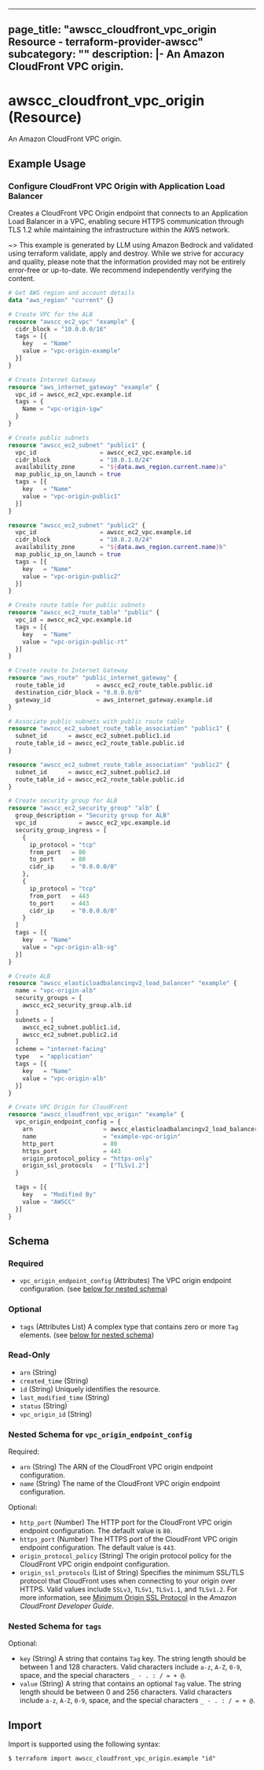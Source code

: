 
---
page_title: "awscc_cloudfront_vpc_origin Resource - terraform-provider-awscc"
subcategory: ""
description: |-
  An Amazon CloudFront VPC origin.
---

# awscc_cloudfront_vpc_origin (Resource)

An Amazon CloudFront VPC origin.

## Example Usage

### Configure CloudFront VPC Origin with Application Load Balancer

Creates a CloudFront VPC Origin endpoint that connects to an Application Load Balancer in a VPC, enabling secure HTTPS communication through TLS 1.2 while maintaining the infrastructure within the AWS network.

~> This example is generated by LLM using Amazon Bedrock and validated using terraform validate, apply and destroy. While we strive for accuracy and quality, please note that the information provided may not be entirely error-free or up-to-date. We recommend independently verifying the content.

```terraform
# Get AWS region and account details
data "aws_region" "current" {}

# Create VPC for the ALB
resource "awscc_ec2_vpc" "example" {
  cidr_block = "10.0.0.0/16"
  tags = [{
    key   = "Name"
    value = "vpc-origin-example"
  }]
}

# Create Internet Gateway
resource "aws_internet_gateway" "example" {
  vpc_id = awscc_ec2_vpc.example.id
  tags = {
    Name = "vpc-origin-igw"
  }
}

# Create public subnets
resource "awscc_ec2_subnet" "public1" {
  vpc_id                  = awscc_ec2_vpc.example.id
  cidr_block              = "10.0.1.0/24"
  availability_zone       = "${data.aws_region.current.name}a"
  map_public_ip_on_launch = true
  tags = [{
    key   = "Name"
    value = "vpc-origin-public1"
  }]
}

resource "awscc_ec2_subnet" "public2" {
  vpc_id                  = awscc_ec2_vpc.example.id
  cidr_block              = "10.0.2.0/24"
  availability_zone       = "${data.aws_region.current.name}b"
  map_public_ip_on_launch = true
  tags = [{
    key   = "Name"
    value = "vpc-origin-public2"
  }]
}

# Create route table for public subnets
resource "awscc_ec2_route_table" "public" {
  vpc_id = awscc_ec2_vpc.example.id
  tags = [{
    key   = "Name"
    value = "vpc-origin-public-rt"
  }]
}

# Create route to Internet Gateway
resource "aws_route" "public_internet_gateway" {
  route_table_id         = awscc_ec2_route_table.public.id
  destination_cidr_block = "0.0.0.0/0"
  gateway_id             = aws_internet_gateway.example.id
}

# Associate public subnets with public route table
resource "awscc_ec2_subnet_route_table_association" "public1" {
  subnet_id      = awscc_ec2_subnet.public1.id
  route_table_id = awscc_ec2_route_table.public.id
}

resource "awscc_ec2_subnet_route_table_association" "public2" {
  subnet_id      = awscc_ec2_subnet.public2.id
  route_table_id = awscc_ec2_route_table.public.id
}

# Create security group for ALB
resource "awscc_ec2_security_group" "alb" {
  group_description = "Security group for ALB"
  vpc_id            = awscc_ec2_vpc.example.id
  security_group_ingress = [
    {
      ip_protocol = "tcp"
      from_port   = 80
      to_port     = 80
      cidr_ip     = "0.0.0.0/0"
    },
    {
      ip_protocol = "tcp"
      from_port   = 443
      to_port     = 443
      cidr_ip     = "0.0.0.0/0"
    }
  ]
  tags = [{
    key   = "Name"
    value = "vpc-origin-alb-sg"
  }]
}

# Create ALB
resource "awscc_elasticloadbalancingv2_load_balancer" "example" {
  name = "vpc-origin-alb"
  security_groups = [
    awscc_ec2_security_group.alb.id
  ]
  subnets = [
    awscc_ec2_subnet.public1.id,
    awscc_ec2_subnet.public2.id
  ]
  scheme = "internet-facing"
  type   = "application"
  tags = [{
    key   = "Name"
    value = "vpc-origin-alb"
  }]
}

# Create VPC Origin for CloudFront
resource "awscc_cloudfront_vpc_origin" "example" {
  vpc_origin_endpoint_config = {
    arn                    = awscc_elasticloadbalancingv2_load_balancer.example.load_balancer_arn
    name                   = "example-vpc-origin"
    http_port              = 80
    https_port             = 443
    origin_protocol_policy = "https-only"
    origin_ssl_protocols   = ["TLSv1.2"]
  }

  tags = [{
    key   = "Modified By"
    value = "AWSCC"
  }]
}
```

<!-- schema generated by tfplugindocs -->
## Schema

### Required

- `vpc_origin_endpoint_config` (Attributes) The VPC origin endpoint configuration. (see [below for nested schema](#nestedatt--vpc_origin_endpoint_config))

### Optional

- `tags` (Attributes List) A complex type that contains zero or more ``Tag`` elements. (see [below for nested schema](#nestedatt--tags))

### Read-Only

- `arn` (String)
- `created_time` (String)
- `id` (String) Uniquely identifies the resource.
- `last_modified_time` (String)
- `status` (String)
- `vpc_origin_id` (String)

<a id="nestedatt--vpc_origin_endpoint_config"></a>
### Nested Schema for `vpc_origin_endpoint_config`

Required:

- `arn` (String) The ARN of the CloudFront VPC origin endpoint configuration.
- `name` (String) The name of the CloudFront VPC origin endpoint configuration.

Optional:

- `http_port` (Number) The HTTP port for the CloudFront VPC origin endpoint configuration. The default value is ``80``.
- `https_port` (Number) The HTTPS port of the CloudFront VPC origin endpoint configuration. The default value is ``443``.
- `origin_protocol_policy` (String) The origin protocol policy for the CloudFront VPC origin endpoint configuration.
- `origin_ssl_protocols` (List of String) Specifies the minimum SSL/TLS protocol that CloudFront uses when connecting to your origin over HTTPS. Valid values include ``SSLv3``, ``TLSv1``, ``TLSv1.1``, and ``TLSv1.2``.
 For more information, see [Minimum Origin SSL Protocol](https://docs.aws.amazon.com/AmazonCloudFront/latest/DeveloperGuide/distribution-web-values-specify.html#DownloadDistValuesOriginSSLProtocols) in the *Amazon CloudFront Developer Guide*.


<a id="nestedatt--tags"></a>
### Nested Schema for `tags`

Optional:

- `key` (String) A string that contains ``Tag`` key.
 The string length should be between 1 and 128 characters. Valid characters include ``a-z``, ``A-Z``, ``0-9``, space, and the special characters ``_ - . : / = + @``.
- `value` (String) A string that contains an optional ``Tag`` value.
 The string length should be between 0 and 256 characters. Valid characters include ``a-z``, ``A-Z``, ``0-9``, space, and the special characters ``_ - . : / = + @``.

## Import

Import is supported using the following syntax:

```shell
$ terraform import awscc_cloudfront_vpc_origin.example "id"
```
